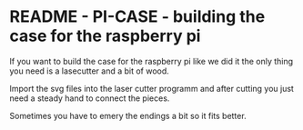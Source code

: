 # README - PI-CASE - building the case for the raspberry pi

If you want to build the case for the raspberry pi like we did it the only thing you need is a lasecutter and a bit of wood.

Import the svg files into the laser cutter programm and after cutting you 
just need a steady hand to connect the pieces.

Sometimes you have to emery the endings a bit so it fits better.


